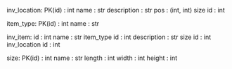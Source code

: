 inv_location:
    PK(id)  : int
    name    : str
    description : str
    pos     : (int, int)
    size id : int

item_type:
    PK(id)  : int
    name    : str

inv_item:
    id      : int
    name    : str
    item_type id : int
    description : str
    size id : int
    inv_location id : int

size:
    PK(id)  : int
    name    : str
    length  : int
    width   : int
    height  : int
